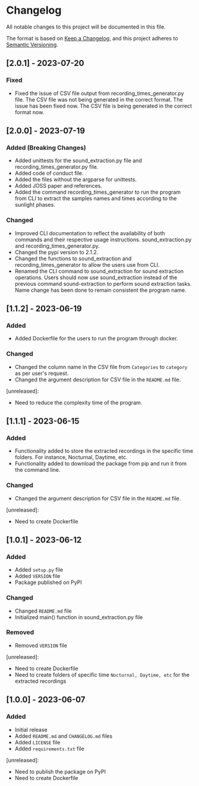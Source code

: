 # Changelog

All notable changes to this project will be documented in this file.

The format is based on [Keep a Changelog](https://keepachangelog.com/en/1.0.0/),
and this project adheres to [Semantic Versioning](https://semver.org/spec/v2.0.0.html).

## [2.0.1] - 2023-07-20

### Fixed

- Fixed the issue of CSV file output from recording_times_generator.py file. The CSV file was not being generated in the correct format. The issue has been fixed now. The CSV file is being generated in the correct format now.

## [2.0.0] - 2023-07-19

### Added (Breaking Changes)

- Added unittests for the sound_extraction.py file and recording_times_generator.py file.
- Added code of conduct file.
- Added the files without the argparse for unittests.
- Added JOSS paper and references. 
- Added the command recording_times_generator to run the program from CLI to extract the samples names and times according to the sunlight phases.

### Changed

- Improved CLI documentation to reflect the availability of both commands and their respective usage instructions. sound_extraction.py and recording_times_generator.py.
- Changed the pypi version to 2.1.2.
- Changed the functions to sound_extraction and recording_times_generator to allow the users use from CLI. 
- Renamed the CLI command to sound_extraction for sound extraction operations. Users should now use sound_extraction instead of the previous command sound-extraction to perform sound extraction tasks. Name change has been done to remain consistent the program name.

## [1.1.2] - 2023-06-19

### Added

- Added Dockerfile for the users to run the program through docker.

### Changed

- Changed the column name in the CSV file from `Categories` to `category` as per user's request.
- Changed the argument description for CSV file in the `README.md` file.

[unreleased]:

- Need to reduce the complexity time of the program.


## [1.1.1] - 2023-06-15

### Added

- Functionality added to store the extracted recordings in the specific time folders. For instance, Nocturnal, Daytime, etc.
- Functionality added to download the package from pip and run it from the command line.

### Changed

- Changed the argument description for CSV file in the `README.md` file.

[unreleased]:

- Need to create Dockerfile

## [1.0.1] - 2023-06-12

### Added

- Added `setup.py` file
- Added `VERSION` file
- Package published on PyPI

### Changed

- Changed `README.md` file
- Initialized main() function in sound_extraction.py file

### Removed

- Removed `VERSION` file

[unreleased]:

- Need to create Dockerfile
- Need to create folders of specific time `Nocturnal, Daytime, etc` for the extracted recordings

## [1.0.0] - 2023-06-07

### Added

- Initial release
- Added `README.md` and `CHANGELOG.md` files
- Added `LICENSE` file
- Added `requirements.txt` file

[unreleased]:

- Need to publish the package on PyPI
- Need to create Dockerfile
